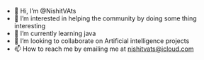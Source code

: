 - 👋 Hi, I’m @NishitVAts
- 👀 I’m interested in helping the community by doing some thing interesting
- 🌱 I’m currently learning java 
- 💞️ I’m looking to collaborate on Artificial intelligence projects 
- 📫 How to reach me by emailing me at nishitvats@icloud.com

<!---
NishitVAts/NishitVAts is a ✨ special ✨ repository because its `README.md` (this file) appears on your GitHub profile.
You can click the Preview link to take a look at your changes.
--->
